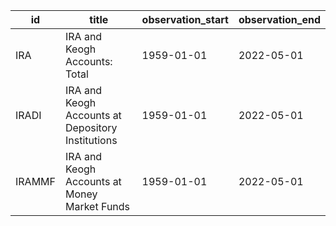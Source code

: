 | id     | title                                             | observation_start   | observation_end   |
|--------|---------------------------------------------------|---------------------|-------------------|
| IRA    | IRA and Keogh Accounts: Total                     | 1959-01-01          | 2022-05-01        |
| IRADI  | IRA and Keogh Accounts at Depository Institutions | 1959-01-01          | 2022-05-01        |
| IRAMMF | IRA and Keogh Accounts at Money Market Funds      | 1959-01-01          | 2022-05-01        |